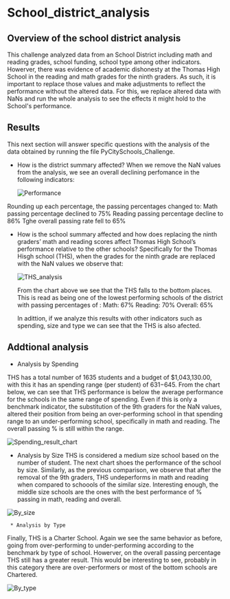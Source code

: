 # School_district_analysis

## Overview of the school district analysis

This challenge analyzed data from an School District including math and reading grades, school funding, school type among other indicators. Howerver, there was evidence of academic dishonesty at the Thomas High School in the reading and math grades for the ninth graders. As such, it is important to replace those values and make adjustments to reflect the performance without the altered data. For this, we replace altered data with NaNs and run the whole analysis to see the effects it might hold to the School's performance.

## Results
This next section will answer specific questions with the analysis of the data obtained by running the file PyCitySchools_Challenge. 

* How is the district summary affected?
  When we remove the NaN values from the analysis, we see an overall declining perfomance in the following indicators: 
  
  ![Performance](https://user-images.githubusercontent.com/7553779/188344342-70aff628-42b3-4855-af92-4d268bedea1d.png)

Rounding up each percentage, the passing percentages changed to:
Math passing percentage declined to 75%
Reading passing percentage  decline to 86%
Tghe overall passing rate fell to 65%

* How is the school summary affected and how does replacing the ninth graders’ math and reading scores affect Thomas High School’s performance relative to the other schools?
  Specifically for the Thomas Hisgh school (THS), when the grades for the ninth grade are replaced with the NaN values we observe that: 
  
  ![THS_analysis](https://user-images.githubusercontent.com/7553779/188344926-c5006fb6-4f76-4dee-bf9f-c02e432c9b57.png)

  From the chart above we see that the THS falls to the bottom places. This is read as being one of the lowest performing schools of the district with passing percentages of :
  Math: 67%
  Reading: 70%
  Overall: 65%
  
  In adittion, if we analyze this results with other indicators such as spending, size and type we can see that the THS is also afected. 
  
 ## Addtional analysis
  
  * Analysis by Spending
  
  THS has a total number of 1635 students and a budget of	$1,043,130.00, with this it has an spending range (per student) of $631-$645. From the chart below, we can see that THS performance is below the average performance for the schools in the same range of spending. Even if this is only a benchmark indicator, the substitution of the 9th graders for the NaN values, altered their position from being an over-performing school in that spending range to an under-performing school, specifically in math and reading. The overall passing % is still within the range. 
  
  ![Spending_result_chart](https://user-images.githubusercontent.com/7553779/188347003-a1e667ed-580a-4f2b-8341-b89e2814a8b2.png)
  
   * Analysis by Size
  THS is considered a medium size school based on the number of student. The next chart shoes the performance of the school by size. Similarly, as the previous comparison, we observe that after the removal of the 9th graders, THS undeperforms in math and reading when compared to schoools of the similar size. Interesting enough, the middle size schools are the ones with the best performance of % passing in math, reading and overall.
  
  ![By_size](https://user-images.githubusercontent.com/7553779/188348556-9fad708c-a738-453c-a837-fd2f40ab7409.png)

  
     * Analysis by Type
     
  Finally, THS is a Charter School. Again we see the same behavior as before, going from over-performing to under-performing according to the benchmark by type of school. Howerver, on the overall passing percentage THS still has a greater result. This would be interesting to see, probably in this category there are over-performers or most of the bottom schools are Chartered. 

![By_type](https://user-images.githubusercontent.com/7553779/188348594-0f1bd9b8-a58b-436b-bf1d-a75a4f9ab419.png)
